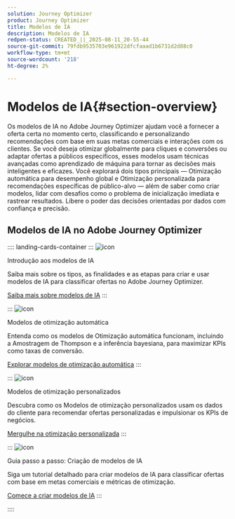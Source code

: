 ```yaml
---
solution: Journey Optimizer
product: Journey Optimizer
title: Modelos de IA
description: Modelos de IA
redpen-status: CREATED_||_2025-08-11_20-55-44
source-git-commit: 79fdb9535703e961922dfcfaaad1b6731d2d88c0
workflow-type: tm+mt
source-wordcount: '218'
ht-degree: 2%

---
```



# Modelos de IA{#section-overview}

Os modelos de IA no Adobe Journey Optimizer ajudam você a fornecer a oferta certa no momento certo, classificando e personalizando recomendações com base em suas metas comerciais e interações com os clientes. Se você deseja otimizar globalmente para cliques e conversões ou adaptar ofertas a públicos específicos, esses modelos usam técnicas avançadas como aprendizado de máquina para tornar as decisões mais inteligentes e eficazes. Você explorará dois tipos principais — Otimização automática para desempenho global e Otimização personalizada para recomendações específicas de público-alvo — além de saber como criar modelos, lidar com desafios como o problema de inicialização imediata e rastrear resultados. Libere o poder das decisões orientadas por dados com confiança e precisão.

## Modelos de IA no Adobe Journey Optimizer

:::: landing-cards-container
:::
![icon](https://cdn.experienceleague.adobe.com/icons/book.svg)

Introdução aos modelos de IA

Saiba mais sobre os tipos, as finalidades e as etapas para criar e usar modelos de IA para classificar ofertas no Adobe Journey Optimizer.

[Saiba mais sobre modelos de IA](../using/experience-decisioning/ranking/ai-models.md)
:::

:::
![icon](https://cdn.experienceleague.adobe.com/icons/chart-line.svg)

Modelos de otimização automática

Entenda como os modelos de Otimização automática funcionam, incluindo a Amostragem de Thompson e a inferência bayesiana, para maximizar KPIs como taxas de conversão.

[Explorar modelos de otimização automática](../using/experience-decisioning/ranking/auto-optimization-model.md)
:::

:::
![icon](https://cdn.experienceleague.adobe.com/icons/bullseye.svg)

Modelos de otimização personalizados

Descubra como os Modelos de otimização personalizados usam os dados do cliente para recomendar ofertas personalizadas e impulsionar os KPIs de negócios.

[Mergulhe na otimização personalizada](../using/experience-decisioning/ranking/personalized-optimization-model.md)
:::

:::
![icon](https://cdn.experienceleague.adobe.com/icons/circle-play.svg)

Guia passo a passo: Criação de modelos de IA

Siga um tutorial detalhado para criar modelos de IA para classificar ofertas com base em metas comerciais e métricas de otimização.

[Comece a criar modelos de IA](../using/experience-decisioning/ranking/create-ai-models.md)
:::

::::
